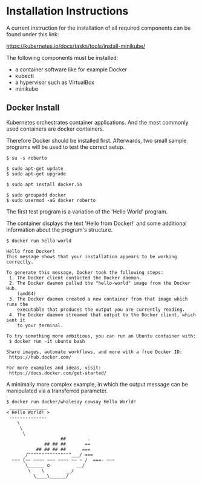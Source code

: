# Installation Instructions

A current instruction for the installation of all required components can be found under this link:

https://kubernetes.io/docs/tasks/tools/install-minikube/

The following components must be installed:

* a container software like for example Docker
* kubectl
* a hypervisor such as VirtualBox
* minikube

## Docker Install

Kubernetes orchestrates container applications. And the most commonly used containers are docker containers.

Therefore Docker should be installed first. Afterwards, two small sample programs will be used to test the correct setup.

```console
$ su -s roberto

$ sudo apt-get update
$ sudo apt-get upgrade

$ sudo apt install docker.io

$ sudo groupadd docker
$ sudo usermod -aG docker roberto
```

The first test program is a variation of the 'Hello World' program.

The container displays the text 'Hello from Docker!' and some additional information about the program's structure.

```console
$ docker run hello-world

Hello from Docker!
This message shows that your installation appears to be working correctly.

To generate this message, Docker took the following steps:
 1. The Docker client contacted the Docker daemon.
 2. The Docker daemon pulled the "hello-world" image from the Docker Hub.
    (amd64)
 3. The Docker daemon created a new container from that image which runs the
    executable that produces the output you are currently reading.
 4. The Docker daemon streamed that output to the Docker client, which sent it
    to your terminal.

To try something more ambitious, you can run an Ubuntu container with:
 $ docker run -it ubuntu bash

Share images, automate workflows, and more with a free Docker ID:
 https://hub.docker.com/

For more examples and ideas, visit:
 https://docs.docker.com/get-started/
```

A minimally more complex example, in which the output message can be manipulated via a transferred parameter.

```console
$ docker run docker/whalesay cowsay Hello World!
 ______________ 
< Hello World! >
 -------------- 
    \
     \
      \     
                    ##        .            
              ## ## ##       ==            
           ## ## ## ##      ===            
       /""""""""""""""""___/ ===        
  ~~~ {~~ ~~~~ ~~~ ~~~~ ~~ ~ /  ===- ~~~   
       \______ o          __/            
        \    \        __/             
          \____\______/
```
